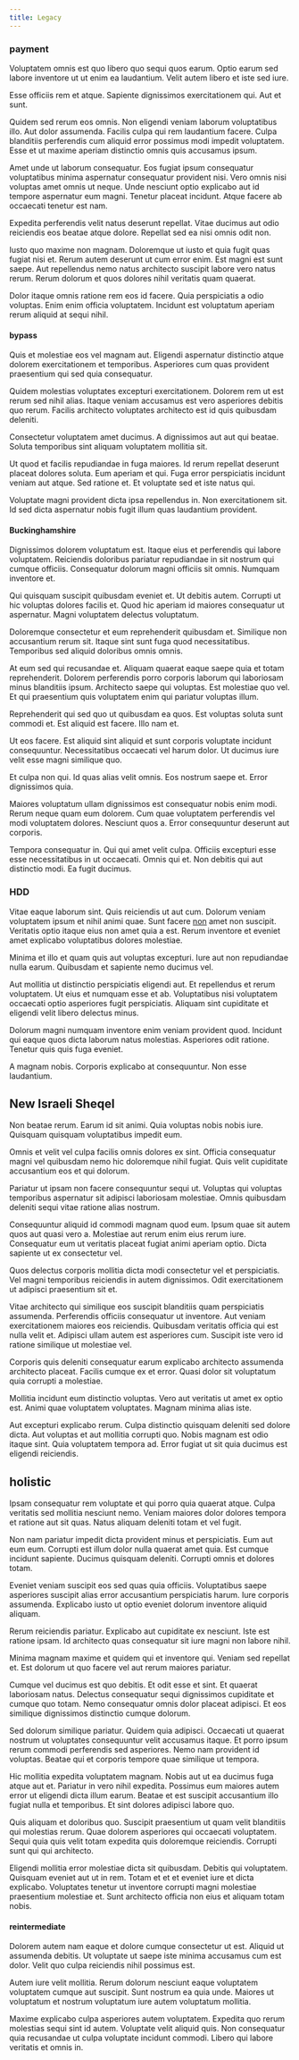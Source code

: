 ```yaml
---
title: Legacy
---
```


### payment

Voluptatem omnis est quo libero quo sequi quos earum. Optio earum sed labore inventore ut ut enim ea laudantium. Velit autem libero et iste sed iure.

Esse officiis rem et atque. Sapiente dignissimos exercitationem qui. Aut et sunt.

Quidem sed rerum eos omnis. Non eligendi veniam laborum voluptatibus illo. Aut dolor assumenda. Facilis culpa qui rem laudantium facere. Culpa blanditiis perferendis cum aliquid error possimus modi impedit voluptatem. Esse et ut maxime aperiam distinctio omnis quis accusamus ipsum.

Amet unde ut laborum consequatur. Eos fugiat ipsum consequatur voluptatibus minima aspernatur consequatur provident nisi. Vero omnis nisi voluptas amet omnis ut neque. Unde nesciunt optio explicabo aut id tempore aspernatur eum magni. Tenetur placeat incidunt. Atque facere ab occaecati tenetur est nam.

Expedita perferendis velit natus deserunt repellat. Vitae ducimus aut odio reiciendis eos beatae atque dolore. Repellat sed ea nisi omnis odit non.

Iusto quo maxime non magnam. Doloremque ut iusto et quia fugit quas fugiat nisi et. Rerum autem deserunt ut cum error enim. Est magni est sunt saepe. Aut repellendus nemo natus architecto suscipit labore vero natus rerum. Rerum dolorum et quos dolores nihil veritatis quam quaerat.

Dolor itaque omnis ratione rem eos id facere. Quia perspiciatis a odio voluptas. Enim enim officia voluptatem. Incidunt est voluptatum aperiam rerum aliquid at sequi nihil.

#### bypass

Quis et molestiae eos vel magnam aut. Eligendi aspernatur distinctio atque dolorem exercitationem et temporibus. Asperiores cum quas provident praesentium qui sed quia consequatur.

Quidem molestias voluptates excepturi exercitationem. Dolorem rem ut est rerum sed nihil alias. Itaque veniam accusamus est vero asperiores debitis quo rerum. Facilis architecto voluptates architecto est id quis quibusdam deleniti.

Consectetur voluptatem amet ducimus. A dignissimos aut aut qui beatae. Soluta temporibus sint aliquam voluptatem mollitia sit.

Ut quod et facilis repudiandae in fuga maiores. Id rerum repellat deserunt placeat dolores soluta. Eum aperiam et qui. Fuga error perspiciatis incidunt veniam aut atque. Sed ratione et. Et voluptate sed et iste natus qui.

Voluptate magni provident dicta ipsa repellendus in. Non exercitationem sit. Id sed dicta aspernatur nobis fugit illum quas laudantium provident.

#### Buckinghamshire

Dignissimos dolorem voluptatum est. Itaque eius et perferendis qui labore voluptatem. Reiciendis doloribus pariatur repudiandae in sit nostrum qui cumque officiis. Consequatur dolorum magni officiis sit omnis. Numquam inventore et.

Qui quisquam suscipit quibusdam eveniet et. Ut debitis autem. Corrupti ut hic voluptas dolores facilis et. Quod hic aperiam id maiores consequatur ut aspernatur. Magni voluptatem delectus voluptatum.

Doloremque consectetur et eum reprehenderit quibusdam et. Similique non accusantium rerum sit. Itaque sint sunt fuga quod necessitatibus. Temporibus sed aliquid doloribus omnis omnis.

At eum sed qui recusandae et. Aliquam quaerat eaque saepe quia et totam reprehenderit. Dolorem perferendis porro corporis laborum qui laboriosam minus blanditiis ipsum. Architecto saepe qui voluptas. Est molestiae quo vel. Et qui praesentium quis voluptatem enim qui pariatur voluptas illum.

Reprehenderit qui sed quo ut quibusdam ea quos. Est voluptas soluta sunt commodi et. Est aliquid est facere. Illo nam et.

Ut eos facere. Est aliquid sint aliquid et sunt corporis voluptate incidunt consequuntur. Necessitatibus occaecati vel harum dolor. Ut ducimus iure velit esse magni similique quo.

Et culpa non qui. Id quas alias velit omnis. Eos nostrum saepe et. Error dignissimos quia.

Maiores voluptatum ullam dignissimos est consequatur nobis enim modi. Rerum neque quam eum dolorem. Cum quae voluptatem perferendis vel modi voluptatem dolores. Nesciunt quos a. Error consequuntur deserunt aut corporis.

Tempora consequatur in. Qui qui amet velit culpa. Officiis excepturi esse esse necessitatibus in ut occaecati. Omnis qui et. Non debitis qui aut distinctio modi. Ea fugit ducimus.

### HDD

Vitae eaque laborum sint. Quis reiciendis ut aut cum. Dolorum veniam voluptatem ipsum et nihil animi quae. Sunt facere [non](/facere/odit/equatorial_guinea.md) amet non suscipit. Veritatis optio itaque eius non amet quia a est. Rerum inventore et eveniet amet explicabo voluptatibus dolores molestiae.

Minima et illo et quam quis aut voluptas excepturi. Iure aut non repudiandae nulla earum. Quibusdam et sapiente nemo ducimus vel.

Aut mollitia ut distinctio perspiciatis eligendi aut. Et repellendus et rerum voluptatem. Ut eius et numquam esse et ab. Voluptatibus nisi voluptatem occaecati optio asperiores fugit perspiciatis. Aliquam sint cupiditate et eligendi velit libero delectus minus.

Dolorum magni numquam inventore enim veniam provident quod. Incidunt qui eaque quos dicta laborum natus molestias. Asperiores odit ratione. Tenetur quis quis fuga eveniet.

A magnam nobis. Corporis explicabo at consequuntur. Non esse laudantium.

## New Israeli Sheqel

Non beatae rerum. Earum id sit animi. Quia voluptas nobis nobis iure. Quisquam quisquam voluptatibus impedit eum.

Omnis et velit vel culpa facilis omnis dolores ex sint. Officia consequatur magni vel quibusdam nemo hic doloremque nihil fugiat. Quis velit cupiditate accusantium eos et qui dolorum.

Pariatur ut ipsam non facere consequuntur sequi ut. Voluptas qui voluptas temporibus aspernatur sit adipisci laboriosam molestiae. Omnis quibusdam deleniti sequi vitae ratione alias nostrum.

Consequuntur aliquid id commodi magnam quod eum. Ipsum quae sit autem quos aut quasi vero a. Molestiae aut rerum enim eius rerum iure. Consequatur eum ut veritatis placeat fugiat animi aperiam optio. Dicta sapiente ut ex consectetur vel.

Quos delectus corporis mollitia dicta modi consectetur vel et perspiciatis. Vel magni temporibus reiciendis in autem dignissimos. Odit exercitationem ut adipisci praesentium sit et.

Vitae architecto qui similique eos suscipit blanditiis quam perspiciatis assumenda. Perferendis officiis consequatur ut inventore. Aut veniam exercitationem maiores eos reiciendis. Quibusdam veritatis officia qui est nulla velit et. Adipisci ullam autem est asperiores cum. Suscipit iste vero id ratione similique ut molestiae vel.

Corporis quis deleniti consequatur earum explicabo architecto assumenda architecto placeat. Facilis cumque ex et error. Quasi dolor sit voluptatum quia corrupti a molestiae.

Mollitia incidunt eum distinctio voluptas. Vero aut veritatis ut amet ex optio est. Animi quae voluptatem voluptates. Magnam minima alias iste.

Aut excepturi explicabo rerum. Culpa distinctio quisquam deleniti sed dolore dicta. Aut voluptas et aut mollitia corrupti quo. Nobis magnam est odio itaque sint. Quia voluptatem tempora ad. Error fugiat ut sit quia ducimus est eligendi reiciendis.

## holistic

Ipsam consequatur rem voluptate et qui porro quia quaerat atque. Culpa veritatis sed mollitia nesciunt nemo. Veniam maiores dolor dolores tempora et ratione aut sit quas. Natus aliquam deleniti totam et vel fugit.

Non nam pariatur impedit dicta provident minus et perspiciatis. Eum aut eum eum. Corrupti est illum dolor nulla quaerat amet quia. Est cumque incidunt sapiente. Ducimus quisquam deleniti. Corrupti omnis et dolores totam.

Eveniet veniam suscipit eos sed quas quia officiis. Voluptatibus saepe asperiores suscipit alias error accusantium perspiciatis harum. Iure corporis assumenda. Explicabo iusto ut optio eveniet dolorum inventore aliquid aliquam.

Rerum reiciendis pariatur. Explicabo aut cupiditate ex nesciunt. Iste est ratione ipsam. Id architecto quas consequatur sit iure magni non labore nihil.

Minima magnam maxime et quidem qui et inventore qui. Veniam sed repellat et. Est dolorum ut quo facere vel aut rerum maiores pariatur.

Cumque vel ducimus est quo debitis. Et odit esse et sint. Et quaerat laboriosam natus. Delectus consequatur sequi dignissimos cupiditate et cumque quo totam. Nemo consequatur omnis dolor placeat adipisci. Et eos similique dignissimos distinctio cumque dolorum.

Sed dolorum similique pariatur. Quidem quia adipisci. Occaecati ut quaerat nostrum ut voluptates consequuntur velit accusamus itaque. Et porro ipsum rerum commodi perferendis sed asperiores. Nemo nam provident id voluptas. Beatae qui et corporis tempore quae similique ut tempora.

Hic mollitia expedita voluptatem magnam. Nobis aut ut ea ducimus fuga atque aut et. Pariatur in vero nihil expedita. Possimus eum maiores autem error ut eligendi dicta illum earum. Beatae et est suscipit accusantium illo fugiat nulla et temporibus. Et sint dolores adipisci labore quo.

Quis aliquam et doloribus quo. Suscipit praesentium ut quam velit blanditiis qui molestias rerum. Quae dolorem asperiores qui occaecati voluptatem. Sequi quia quis velit totam expedita quis doloremque reiciendis. Corrupti sunt qui qui architecto.

Eligendi mollitia error molestiae dicta sit quibusdam. Debitis qui voluptatem. Quisquam eveniet aut ut in rem. Totam et et et eveniet iure et dicta explicabo. Voluptates tenetur ut inventore corrupti magni molestiae praesentium molestiae et. Sunt architecto officia non eius et aliquam totam nobis.

#### reintermediate

Dolorem autem nam eaque et dolore cumque consectetur ut est. Aliquid ut assumenda debitis. Ut voluptate ut saepe iste minima accusamus cum est dolor. Velit quo culpa reiciendis nihil possimus est.

Autem iure velit mollitia. Rerum dolorum nesciunt eaque voluptatem voluptatem cumque aut suscipit. Sunt nostrum ea quia unde. Maiores ut voluptatum et nostrum voluptatum iure autem voluptatum mollitia.

Maxime explicabo culpa asperiores autem voluptatem. Expedita quo rerum molestias sequi sint id autem. Voluptate velit aliquid quis. Non consequatur quia recusandae ut culpa voluptate incidunt commodi. Libero qui labore veritatis et omnis in.

